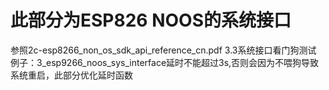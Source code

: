 # 此部分为ESP826 NOOS的系统接口
参照2c-esp8266_non_os_sdk_api_reference_cn.pdf 3.3系统接口看门狗测试
例子：3_esp9266_noos_sys_interface延时不能超过3s,否则会因为不喂狗导致系统重启，此部分优化延时函数

